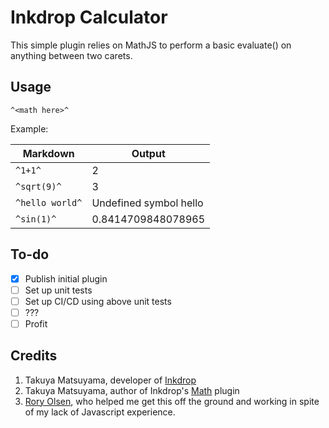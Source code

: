 # Inkdrop Calculator

This simple plugin relies on MathJS to perform a basic evaluate() on anything between two carets.

## Usage

`^<math here>^`

Example:

| Markdown        | Output                 |
| --------------- | ---------------------- |
| `^1+1^`         | 2                      |
| `^sqrt(9)^`     | 3                      |
| `^hello world^` | Undefined symbol hello |
| `^sin(1)^`      | 0.8414709848078965     |

## To-do

* [x] Publish initial plugin
* [ ] Set up unit tests
* [ ] Set up CI/CD using above unit tests
* [ ] ???
* [ ] Profit

## Credits

1. Takuya Matsuyama, developer of [Inkdrop](https://inkdrop.app)
2. Takuya Matsuyama, author of Inkdrop's [Math](https://github.com/inkdropapp/inkdrop-math) plugin
3. [Rory Olsen](https://github.com/rolsen), who helped me get this off the ground and working in spite of my lack of Javascript experience.
